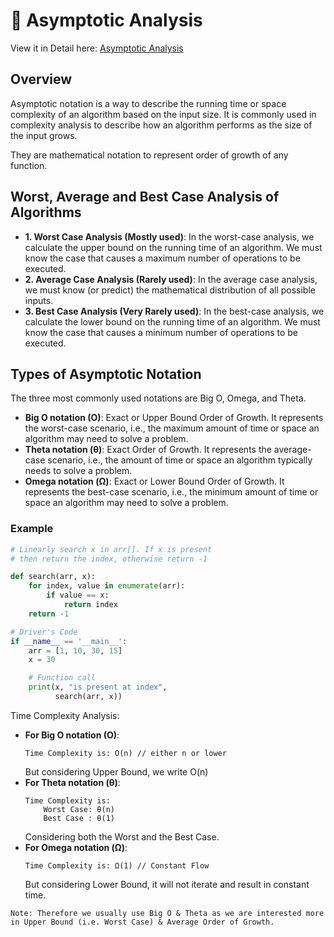 
# 📌 Asymptotic Analysis

View it in Detail here: [Asymptotic Analysis](https://www.geeksforgeeks.org/asymptotic-notation-and-analysis-based-on-input-size-of-algorithms/)

## Overview
Asymptotic notation is a way to describe the running time or space complexity of an algorithm based on the input size. It is commonly used in complexity analysis to describe how an algorithm performs as the size of the input grows.

They are mathematical notation to represent order of growth of any function.

## Worst, Average and Best Case Analysis of Algorithms
  - **1. Worst Case Analysis (Mostly used)**:
        In the worst-case analysis, we calculate the upper bound on the running time of an algorithm. We must know the case that causes a maximum number of operations to be executed.
  -   **2. Average Case Analysis (Rarely used)**: 
        In the average case analysis, we must know (or predict) the mathematical distribution of all possible inputs. 
  -   **3. Best Case Analysis (Very Rarely used)**:
        In the best-case analysis, we calculate the lower bound on the running time of an algorithm. We must know the case that causes a minimum number of operations to be executed.


## Types of Asymptotic Notation
The three most commonly used notations are Big O, Omega, and Theta.
- **Big O notation (O)**: Exact or Upper Bound Order of Growth. It represents the worst-case scenario, i.e., the maximum amount of time or space an algorithm may need to solve a problem.
- **Theta notation (θ)**: Exact Order of Growth. It represents the average-case scenario, i.e., the amount of time or space an algorithm typically needs to solve a problem.
- **Omega notation (Ω)**: Exact or Lower Bound Order of Growth. It represents the best-case scenario, i.e., the minimum amount of time or space an algorithm may need to solve a problem.

### Example
```python
# Linearly search x in arr[]. If x is present
# then return the index, otherwise return -1

def search(arr, x):
    for index, value in enumerate(arr):
        if value == x:
            return index
    return -1

# Driver's Code
if __name__ == '__main__':
    arr = [1, 10, 30, 15]
    x = 30

    # Function call
    print(x, "is present at index",
          search(arr, x))
```

Time Complexity Analysis:
- **For Big O notation (O)**: 
    ```
    Time Complexity is: O(n) // either n or lower
    ```
    But considering Upper Bound, we write O(n)
- **For Theta notation (θ)**:
    ```
    Time Complexity is: 
        Worst Case: θ(n)
        Best Case : θ(1)
    ```
    Considering both the Worst and the Best Case.
- **For Omega notation (Ω)**:
    ```
    Time Complexity is: Ω(1) // Constant Flow
    ```
    But considering Lower Bound, it will not iterate and result in constant time.

`Note: Therefore we usually use Big O & Theta as we are interested more in Upper Bound (i.e. Worst Case) & Average Order of Growth.`
